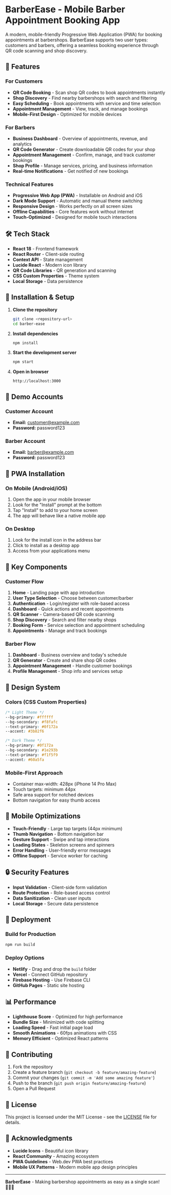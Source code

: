 # BarberEase - Mobile Barber Appointment Booking App

A modern, mobile-friendly Progressive Web Application (PWA) for booking appointments at barbershops. BarberEase supports two user types: customers and barbers, offering a seamless booking experience through QR code scanning and shop discovery.

## 🚀 Features

### For Customers
- **QR Code Booking** - Scan shop QR codes to book appointments instantly
- **Shop Discovery** - Find nearby barbershops with search and filtering
- **Easy Scheduling** - Book appointments with service and time selection
- **Appointment Management** - View, track, and manage bookings
- **Mobile-First Design** - Optimized for mobile devices

### For Barbers
- **Business Dashboard** - Overview of appointments, revenue, and analytics
- **QR Code Generator** - Create downloadable QR codes for your shop
- **Appointment Management** - Confirm, manage, and track customer bookings
- **Shop Profile** - Manage services, pricing, and business information
- **Real-time Notifications** - Get notified of new bookings

### Technical Features
- **Progressive Web App (PWA)** - Installable on Android and iOS
- **Dark Mode Support** - Automatic and manual theme switching
- **Responsive Design** - Works perfectly on all screen sizes
- **Offline Capabilities** - Core features work without internet
- **Touch-Optimized** - Designed for mobile touch interactions

## 🛠️ Tech Stack

- **React 18** - Frontend framework
- **React Router** - Client-side routing
- **Context API** - State management
- **Lucide React** - Modern icon library
- **QR Code Libraries** - QR generation and scanning
- **CSS Custom Properties** - Theme system
- **Local Storage** - Data persistence

## 📱 Installation & Setup

1. **Clone the repository**
   ```bash
   git clone <repository-url>
   cd barber-ease
   ```

2. **Install dependencies**
   ```bash
   npm install
   ```

3. **Start the development server**
   ```bash
   npm start
   ```

4. **Open in browser**
   ```
   http://localhost:3000
   ```

## 🎯 Demo Accounts

### Customer Account
- **Email:** customer@example.com
- **Password:** password123

### Barber Account
- **Email:** barber@example.com
- **Password:** password123

## 📱 PWA Installation

### On Mobile (Android/iOS)
1. Open the app in your mobile browser
2. Look for the "Install" prompt at the bottom
3. Tap "Install" to add to your home screen
4. The app will behave like a native mobile app

### On Desktop
1. Look for the install icon in the address bar
2. Click to install as a desktop app
3. Access from your applications menu

## 🔧 Key Components

### Customer Flow
1. **Home** - Landing page with app introduction
2. **User Type Selection** - Choose between customer/barber
3. **Authentication** - Login/register with role-based access
4. **Dashboard** - Quick actions and recent appointments
5. **QR Scanner** - Camera-based QR code scanning
6. **Shop Discovery** - Search and filter nearby shops
7. **Booking Form** - Service selection and appointment scheduling
8. **Appointments** - Manage and track bookings

### Barber Flow
1. **Dashboard** - Business overview and today's schedule
2. **QR Generator** - Create and share shop QR codes
3. **Appointment Management** - Handle customer bookings
4. **Profile Management** - Shop info and services setup

## 🎨 Design System

### Colors (CSS Custom Properties)
```css
/* Light Theme */
--bg-primary: #ffffff
--bg-secondary: #f8fafc
--text-primary: #0f172a
--accent: #3b82f6

/* Dark Theme */
--bg-primary: #0f172a
--bg-secondary: #1e293b
--text-primary: #f1f5f9
--accent: #60a5fa
```

### Mobile-First Approach
- Container max-width: 428px (iPhone 14 Pro Max)
- Touch targets: minimum 44px
- Safe area support for notched devices
- Bottom navigation for easy thumb access

## 📱 Mobile Optimizations

- **Touch-Friendly** - Large tap targets (44px minimum)
- **Thumb Navigation** - Bottom navigation bar
- **Gesture Support** - Swipe and tap interactions
- **Loading States** - Skeleton screens and spinners
- **Error Handling** - User-friendly error messages
- **Offline Support** - Service worker for caching

## 🔒 Security Features

- **Input Validation** - Client-side form validation
- **Route Protection** - Role-based access control
- **Data Sanitization** - Clean user inputs
- **Local Storage** - Secure data persistence

## 🚀 Deployment

### Build for Production
```bash
npm run build
```

### Deploy Options
- **Netlify** - Drag and drop the `build` folder
- **Vercel** - Connect GitHub repository
- **Firebase Hosting** - Use Firebase CLI
- **GitHub Pages** - Static site hosting

## 📊 Performance

- **Lighthouse Score** - Optimized for high performance
- **Bundle Size** - Minimized with code splitting
- **Loading Speed** - Fast initial page load
- **Smooth Animations** - 60fps animations with CSS
- **Memory Efficient** - Optimized React patterns

## 🤝 Contributing

1. Fork the repository
2. Create a feature branch (`git checkout -b feature/amazing-feature`)
3. Commit your changes (`git commit -m 'Add some amazing feature'`)
4. Push to the branch (`git push origin feature/amazing-feature`)
5. Open a Pull Request

## 📄 License

This project is licensed under the MIT License - see the [LICENSE](LICENSE) file for details.

## 🎉 Acknowledgments

- **Lucide Icons** - Beautiful icon library
- **React Community** - Amazing ecosystem
- **PWA Guidelines** - Web.dev PWA best practices
- **Mobile UX Patterns** - Modern mobile app design principles

---

**BarberEase** - Making barbershop appointments as easy as a single scan! 💇‍♂️✨
